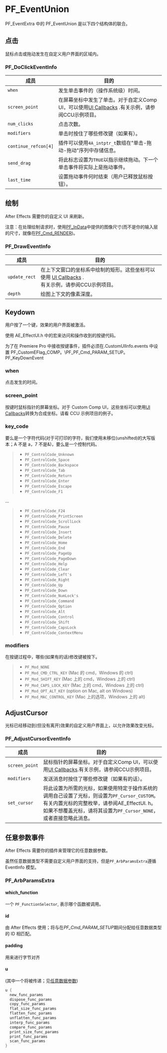 # PF_EventUnion

PF_EventExtra 中的 PF_EventUnion 是以下四个结构体的联合。

## 点击

鼠标点击或拖动发生在自定义用户界面的区域内。

### PF_DoClickEventInfo

| 成员  | 目的 |
| --- | --- |
| `when`  | 发生单击事件的（操作系统级）时间。   |
| `screen_point`  | 在屏幕坐标中发生了单击。对于自定义Comp UI，可以使用[UI Callbacks](ui-callbacks.html) .有关示例，请参阅CCU示例项目。|  |
| `num_clicks`  | 点击次数。  |
| `modifiers`  | 单击时按住了哪些修改键（如果有）。  |
| `continue_refcon[4]`  | 插件可以使用`4A_intptr_t`数组在"单击-拖动-拖动"序列中存储信息。  |
| `send_drag`  |将此标志设置为`TRUE`以指示继续拖动。下一个单击事件将实际上是拖动事件。|
| `last_time`  | 设置拖动事件何时结束（用户已释放鼠标按钮）。  |

## 绘制

After Effects 需要你的自定义 UI 来刷新。

注意：在处理绘制请求时，使用[PF_InData](../effect-basics/PF_InData.html)中提供的图像尺寸(而不是你的输入层的尺寸，就像在[PF_Cmd_RENDER](../effect-basics/command-selectors.html))。

### PF_DrawEventInfo

| 成员  | 目的 |
| --- | --- |
| `update_rect`  | 在上下文窗口的坐标系中绘制的矩形。这些坐标可以使用 [UI Callbacks](ui-callbacks.html) .<br/> 有关示例，请参阅CCU示例项目。 |
| `depth`  | 绘图上下文的像素深度。 |

## Keydown

用户按了一个键，效果的用户界面被激活。

使用 AE_EffectUI.h 中的宏来访问和操作收到的按键代码。

为了在 Premiere Pro 中接收按键事件，插件必须在.CustomUIInfo.events 中设置 PF_CustomEFlag_COMP。\PF_PF_Cmd_PARAM_SETUP。
PF_KeyDownEvent

### when

点击发生的时间。

### screen_point

按键时鼠标指针的屏幕坐标。对于 Custom Comp UI，这些坐标可以使用[UI Callbacks](../effect-ui-events/ui-callbacks.html)转换为合成坐标。请看 CCU 示例项目的例子。

### key_code

要么是一个字符代码(对于可打印的字符，我们使用未移位(unshifted)的大写版本；A 不是 a，7 不是&)，要么是一个控制代码。

> - `PF_ControlCode_Unknown`
> - `PF_ControlCode_Space`
> - `PF_ControlCode_Backspace`
> - `PF_ControlCode_Tab`
> - `PF_ControlCode_Return`
> - `PF_ControlCode_Enter`
> - `PF_ControlCode_Escape`
> - `PF_ControlCode_F1`

…

> - `PF_ControlCode_F24`
> - `PF_ControlCode_PrintScreen`
> - `PF_ControlCode_ScrollLock`
> - `PF_ControlCode_Pause`
> - `PF_ControlCode_Insert`
> - `PF_ControlCode_Delete`
> - `PF_ControlCode_Home`
> - `PF_ControlCode_End`
> - `PF_ControlCode_PageUp`
> - `PF_ControlCode_PageDown`
> - `PF_ControlCode_Help`
> - `PF_ControlCode_Clear`
> - `PF_ControlCode_Left's`
> - `PF_ControlCode_Right`
> - `PF_ControlCode_Up`
> - `PF_ControlCode_Down`
> - `PF_ControlCode_NumLock's`
> - `PF_ControlCode_Command`
> - `PF_ControlCode_Option`
> - `PF_ControlCode_Alt`
> - `PF_ControlCode_Control`
> - `PF_ControlCode_Shift`
> - `PF_ControlCode_CapsLock`
> - `PF_ControlCode_ContextMenu`

### modifiers

在按键过程中，哪些(如果有的话)修改键被按下。

> - `PF_Mod_NONE`
> - `PF_Mod_CMD_CTRL_KEY` (Mac 的 cmd，Windows 的 ctrl)
> - `PF_Mod_SHIFT_KEY` (Mac 上的 cmd，Windows 上的 ctrl)
> - `PF_Mod_CAPS_LOCK_KEY` (Mac 上的 cmd，Windows 上的 ctrl)
> - `PF_Mod_OPT_ALT_KEY` (option on Mac, alt on Windows)
> - `PF_Mod_MAC_CONTROL_KEY` (Mac 上的选项，Windows 上的 alt)

## AdjustCursor

光标已经移动到(但没有离开)效果的自定义用户界面上，以允许效果改变光标。

### PF_AdjustCursorEventInfo

| 成员  | 目的 |
| ---- | --- |
| `screen_point`| 鼠标指针的屏幕坐标。对于自定义Comp UI，可以使用[UI Callbacks](../effect-ui-events/ui-callbacks.html).有关示例，请参阅CCU示例项目。 |
| `modifiers` | 发送消息时按住了哪些修改键（如果有的话）。|
| `set_cursor`| 将此设置为所需的光标，如果使用特定于操作系统的调用自己设置了光标，则设置为`PF_Cursor_CUSTOM`。有关内置光标的完整枚举，请参阅AE_EffectUI. h。如果不想覆盖光标，请将其设置为`PF_Cursor_NONE`，或者直接忽略此消息。  |

## 任意参数事件

After Effects 需要你的插件来管理它的任意数据参数。

虽然任意数据类型不需要自定义用户界面的支持，但是`PF_ArbParamsExtra`遵循 EventInfo 模型。

### PF_ArbParamsExtra

#### which_function

一个 `PF_FunctionSelector`, 表示哪个函数被调用。

#### id

由 After Effects 使用；将与在*PF_Cmd_PARAM_SETUP*期间分配给任意数据类型的 ID 相匹配。

#### padding

用来进行字节对齐

#### u

(其中一个将被传递；见[任意数据参数](../effect-details/arbitrary-data-parameters.html))

```cpp
u {
  new_func_params
  dispose_func_params
  copy_func_params
  flat_size_func_params
  flatten_func_params
  unflatten_func_params
  interp_func_params
  compare_func_params
  print_size_func_params
  print_func_params
  scan_func_params
}
```
